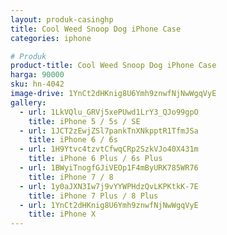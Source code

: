 ```yaml
---
layout: produk-casinghp
title: Cool Weed Snoop Dog iPhone Case
categories: iphone

# Produk
product-title: Cool Weed Snoop Dog iPhone Case
harga: 90000
sku: hn-4042
image-drive: 1YnCt2dHKnig8U6Ymh9znwfNjNwWgqVyE
gallery:
  - url: 1LkVQlu_GRVj5xePUwd1LrY3_QJo99gpO
    title: iPhone 5 / 5s / SE
  - url: 1JCT2zEwjZSl7pankTnXNkpptR1TfmJSa
    title: iPhone 6 / 6s
  - url: 1H9Ytvc4tzvtCfwqCRp2SzkVJo40X431m
    title: iPhone 6 Plus / 6s Plus
  - url: 1BWyiTnogfGJiVEOp1F4mByURK785WR76
    title: iPhone 7 / 8
  - url: 1y0aJXN3Iw7j9vYYWPHdzQvLKPKtkK-7E
    title: iPhone 7 Plus / 8 Plus
  - url: 1YnCt2dHKnig8U6Ymh9znwfNjNwWgqVyE
    title: iPhone X
---
```


